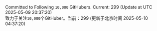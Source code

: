 Committed to Following `10,000` GitHubers. Current: <!-- FOLLOWING_COUNT -->299<!-- FOLLOWING_COUNT --> (Update at UTC <!-- LAST_UPDATED -->2025-05-09 20:37:20<!-- LAST_UPDATED -->)<br>
致力于关注`10,000`个GitHuber。当前：<!-- FOLLOWING_COUNT -->299<!-- FOLLOWING_COUNT --> (更新于北京时间 <!-- LAST_UPDATED_CST -->2025-05-10 04:37:20<!-- LAST_UPDATED_CST -->)
